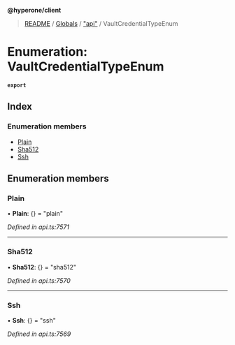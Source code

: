 **@hyperone/client**

> [README](../README.md) / [Globals](../globals.md) / ["api"](../modules/_api_.md) / VaultCredentialTypeEnum

# Enumeration: VaultCredentialTypeEnum

**`export`** 

## Index

### Enumeration members

* [Plain](_api_.vaultcredentialtypeenum.md#plain)
* [Sha512](_api_.vaultcredentialtypeenum.md#sha512)
* [Ssh](_api_.vaultcredentialtypeenum.md#ssh)

## Enumeration members

### Plain

•  **Plain**: {} = "plain"

*Defined in api.ts:7571*

___

### Sha512

•  **Sha512**: {} = "sha512"

*Defined in api.ts:7570*

___

### Ssh

•  **Ssh**: {} = "ssh"

*Defined in api.ts:7569*
